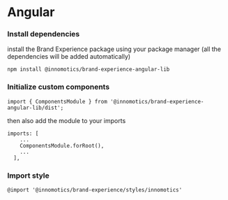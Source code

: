# Angular

### Install dependencies

install the Brand Experience package using your package manager (all the dependencies will be added automatically)

```
npm install @innomotics/brand-experience-angular-lib
```

### Initialize custom components

```
import { ComponentsModule } from '@innomotics/brand-experience-angular-lib/dist';
```

then also add the module to your imports

```
imports: [
    ...
    ComponentsModule.forRoot(),
    ...
  ],
```

### Import style

```
@import '@innomotics/brand-experience/styles/innomotics'
```
